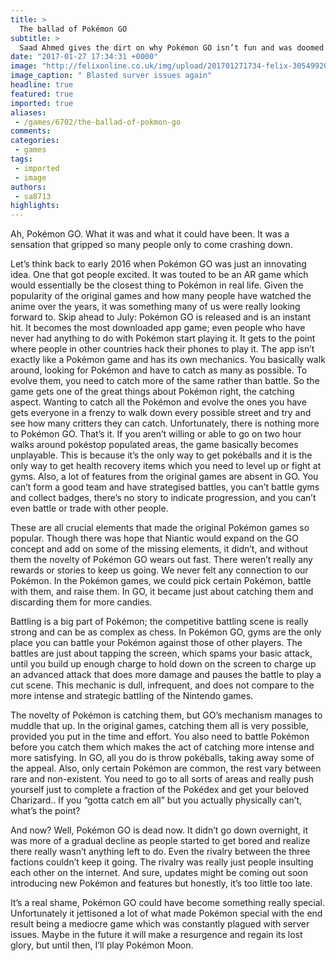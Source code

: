 ```yaml
---
title: >
  The ballad of Pokémon GO
subtitle: >
  Saad Ahmed gives the dirt on why Pokémon GO isn’t fun and was doomed to fail
date: "2017-01-27 17:34:31 +0000"
image: "http://felixonline.co.uk/img/upload/201701271734-felix-30549920024_e4133e1eea_k.jpg"
image_caption: " Blasted surver issues again"
headline: true
featured: true
imported: true
aliases:
 - /games/6702/the-ballad-of-pokmon-go
comments:
categories:
 - games
tags:
 - imported
 - image
authors:
 - sa8713
highlights:
---
```


Ah, Pokémon GO. What it was and what it could have been. It was a sensation that gripped so many people only to come crashing down.

Let’s think back to early 2016 when Pokémon GO was just an innovating idea. One that got people excited. It was touted to be an AR game which would essentially be the closest thing to Pokémon in real life. Given the popularity of the original games and how many people have watched the anime over the years, it was something many of us were really looking forward to.
Skip ahead to July: Pokémon GO is released and is an instant hit. It becomes the most downloaded app game; even people who have never had anything to do with Pokémon start playing it. It gets to the point where people in other countries hack their phones to play it.
The app isn’t exactly like a Pokémon game and has its own mechanics. You basically walk around, looking for Pokémon and have to catch as many as possible. To evolve them, you need to catch more of the same rather than battle. So the game gets one of the great things about Pokémon right, the catching aspect. Wanting to catch all the Pokémon and evolve the ones you have gets everyone in a frenzy to walk down every possible street and try and see how many critters they can catch.
Unfortunately, there is nothing more to Pokémon GO. That’s it. If you aren’t willing or able to go on two hour walks around pokéstop populated areas, the game basically becomes unplayable. This is because it’s the only way  to get pokéballs and it is the only way to get health recovery items which you need to level up or fight at gyms. Also, a lot of features from the original games are absent in GO. You can’t form a good team and have strategised battles, you can’t battle gyms and collect badges, there’s no story to indicate progression, and you can’t even battle or trade with other people.

These are all crucial elements that made the original Pokémon games so popular. Though there was hope that Niantic would expand on the GO concept and add on some of the missing elements, it didn’t, and without them the novelty of Pokémon GO wears out fast. There weren’t really any rewards or stories to keep us going. We never felt any connection to our Pokémon. In the Pokémon games, we could pick certain Pokémon, battle with them, and raise them. In GO, it became just about catching them and discarding them for more candies.

Battling is a big part of Pokémon; the competitive battling scene is really strong and can be as complex as chess. In Pokémon GO, gyms are the only place you can battle your Pokémon against those of other players. The battles are just about tapping the screen, which spams your basic attack, until you build up enough charge to hold down on the screen to charge up an advanced attack that does more damage and pauses the battle to play a cut scene. This mechanic is dull, infrequent, and does not compare to the more intense and strategic battling of the Nintendo games.

The novelty of Pokémon is catching them, but GO’s mechanism manages to muddle that up. In the original games, catching them all is very possible, provided you put in the time and effort. You also need to battle Pokémon before you catch them which makes the act of catching more intense and more satisfying. In GO, all you do is throw pokéballs, taking away some of the appeal. Also, only certain Pokémon are common, the rest vary between rare and non-existent. You need to go to all sorts of areas and really push yourself just to complete a fraction of the Pokédex and get your beloved Charizard.. If you “gotta catch em all” but you actually physically can’t, what’s the point?

And now? Well, Pokémon GO is dead now. It didn’t go down overnight, it was more of a gradual decline as people started to get bored and realize there really wasn’t anything left to do. Even the rivalry between the three factions couldn’t keep it going. The rivalry was really just people insulting each other on the internet. And sure, updates might be coming out soon introducing new Pokémon and features but honestly, it’s too little too late.

It’s a real shame, Pokémon GO could have become something really special. Unfortunately it jettisoned a lot of what made Pokémon special with the end result being a mediocre game which was constantly plagued with server issues. Maybe in the future it will make a resurgence and regain its lost glory, but until then, I’ll play Pokémon Moon.
